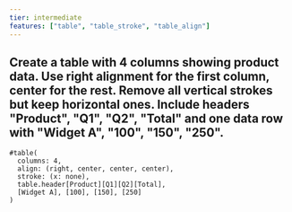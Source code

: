 ```yaml
---
tier: intermediate
features: ["table", "table_stroke", "table_align"]
---
```

Create a table with 4 columns showing product data. Use right alignment for the first column, center for the rest. Remove all vertical strokes but keep horizontal ones. Include headers "Product", "Q1", "Q2", "Total" and one data row with "Widget A", "100", "150", "250".
---
```typ
#table(
  columns: 4,
  align: (right, center, center, center),
  stroke: (x: none),
  table.header[Product][Q1][Q2][Total],
  [Widget A], [100], [150], [250]
)
```